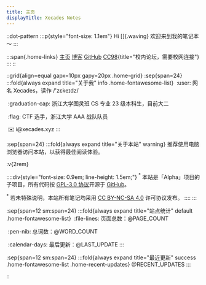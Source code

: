 ```yaml
---
title: 主页
displayTitle: Xecades Notes
---
```


::dot-pattern
:::p{style="font-size: 1.1em"}
Hi []{.waving} 欢迎来到我的笔记本～
:::

:::span{.home-links}
[主页](https://xecades.xyz)
[博客](https://blog.xecades.xyz/)
[GitHub](https://github.com/Xecades/Note)
[CC98](https://www.cc98.org/user/id/731275){title="校内论坛，需要校网连接"}
:::
::

::grid{align=equal gapx=10px gapy=20px .home-grid}
:sep{span=24}
:::fold{always expand title="关于我" info .home-fontawesome-list}
&nbsp;:user: 网名 Xecades，读作 /'zɛkeɪdz/

&nbsp;:graduation-cap: 浙江大学图灵班 CS 专业 23 级本科生，目前大二

&nbsp;:flag: CTF 选手，浙江大学 AAA 战队队员

&nbsp;:envelope: i$@$xecades.xyz
:::

:sep{span=24}
:::fold{always expand title="关于本站" warning}
推荐使用电脑浏览器访问本站，以获得最佳阅读体验。

:v{2rem}

::::div{style="font-size: 0.9em; line-height: 1.5em;"}
$^\ast$ 本站是「Alpha」项目的子项目，所有代码按 [GPL-3.0 协议](https://github.com/Xecades/Note/blob/main/LICENSE)开源于 [GitHub](https://github.com/Xecades/Note)。

$^\ast$ 若未特殊说明，本站所有笔记均采用 [CC BY-NC-SA 4.0](https://creativecommons.org/licenses/by-nc-sa/4.0/deed.zh) 许可协议发布。
::::
:::

:sep{span=12 sm:span=24}
:::fold{always expand title="站点统计" default .home-fontawesome-list}
&nbsp;:file-lines: 页面总数：@PAGE_COUNT

&nbsp;:pen-nib: 总词数：@WORD_COUNT

&nbsp;:calendar-days: 最后更新：@LAST_UPDATE
:::

:sep{span=12 sm:span=24}
:::fold{always expand title="最近更新" success .home-fontawesome-list .home-recent-updates}
@RECENT_UPDATES
:::

::
